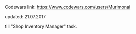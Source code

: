 Codewars link: https://www.codewars.com/users/Murimonai

updated: 21.07.2017 

till "Shop Inventory Manager" task.